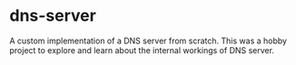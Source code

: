 # dns-server
A custom implementation of a DNS server from scratch. This was a hobby project to explore and learn about the internal workings of DNS server.
